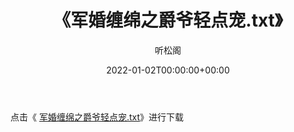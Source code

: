 ﻿---
title:  《军婚缠绵之爵爷轻点宠.txt》
date:   2022-01-02T00:00:00+00:00
author: 听松阁
layout: post
permalink: /军婚缠绵之爵爷轻点宠/
categories: 小说
tags: [小说]
---

点击《 [军婚缠绵之爵爷轻点宠.txt](http://img.660000.xyz/bookstukust/book/bntxt/10/军婚缠绵之爵爷轻点宠.txt)》进行下载